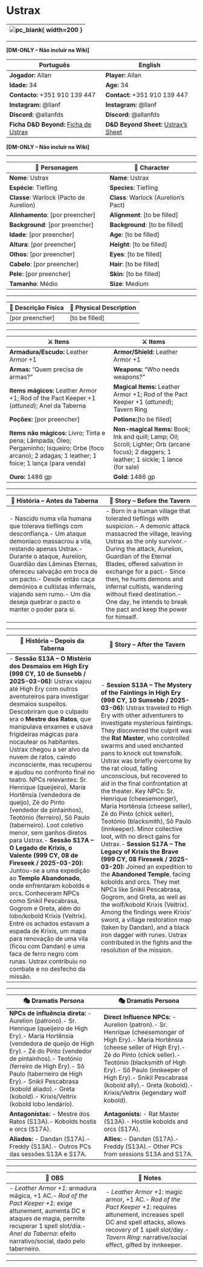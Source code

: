 # Ustrax

|![pc_blank](assets/pc/pc_blank.png){ width=200 }|
|---|

---

**[DM-ONLY – Não incluir na Wiki]**

|Português|English|
|---|---|
|**Jogador:** Allan|**Player:** Allan|
|**Idade:** 34|**Age:** 34|
|**Contacto:** +351 910 139 447|**Contact:** +351 910 139 447|
|**Instagram:** @llanf|**Instagram:** @llanf|
|**Discord:** @allanfds|**Discord:** @allanfds|
|**Ficha D&D Beyond:** [Ficha de Ustrax](https://www.dndbeyond.com/characters/140969823)|**D&D Beyond Sheet:** [Ustrax’s Sheet](https://www.dndbeyond.com/characters/140969823)|

**[DM-ONLY – Não incluir na Wiki]**

---

|**🧙 Personagem**|**🧙 Character**|
|---|---|
|**Nome**: Ustrax|**Name**: Ustrax|
|**Espécie**: Tiefling|**Species**: Tiefling|
|**Classe**: Warlock (Pacto de Aurelion)|**Class**: Warlock (Aurelion’s Pact)|
|**Alinhamento**: [por preencher]|**Alignment**: [to be filled]|
|**Background**: [por preencher]|**Background**: [to be filled]|
|**Idade**: [por preencher]|**Age**: [to be filled]|
|**Altura**: [por preencher]|**Height**: [to be filled]|
|**Olhos**: [por preencher]|**Eyes**: [to be filled]|
|**Cabelo**: [por preencher]|**Hair**: [to be filled]|
|**Pele**: [por preencher]|**Skin**: [to be filled]|
|**Tamanho**: Médio|**Size**: Medium|

---

|**📜 Descrição Física**|**📜 Physical Description**|
|---|---|
|[por preencher]|[to be filled]|

---

|**⚔️ Itens**|**⚔️ Items**|
|---|---|
|**Armadura/Escudo:** Leather Armor +1|**Armor/Shield:** Leather Armor +1|
|**Armas:** “Quem precisa de armas?”|**Weapons:** “Who needs weapons?”|
|**Items mágicos:** Leather Armor +1; Rod of the Pact Keeper +1 (_attuned_); Anel da Taberna|**Magical Items:** Leather Armor +1; Rod of the Pact Keeper +1 (_attuned_); Tavern Ring|
|**Poções:** [por preencher]|**Potions:**[to be filled]|
|**Items não mágicos:** Livro; Tinta e pena; Lâmpada; Óleo; Pergaminho; Isqueiro; Orbe (foco arcano); 2 adagas; 1 leather; 1 foice; 1 lança (para venda)|**Non-magical Items:** Book; Ink and quill; Lamp; Oil; Scroll; Lighter; Orb (arcane focus); 2 daggers; 1 leather; 1 sickle; 1 lance (for sale)|
|**Ouro:** 1486 gp|**Gold:** 1486 gp|

---

|**📖 História – Antes da Taberna**|**📖 Story – Before the Tavern**|
|---|---|
|- Nascido numa vila humana que tolerava tieflings com desconfiança.- Um ataque demoníaco massacrou a vila, restando apenas Ustrax.- Durante o ataque, Aurelion, Guardião das Lâminas Eternas, ofereceu salvação em troca de um pacto.- Desde então caça demónios e cultistas infernais, viajando sem rumo.- Um dia deseja quebrar o pacto e manter o poder para si.|- Born in a human village that tolerated tieflings with suspicion.- A demonic attack massacred the village, leaving Ustrax as the only survivor.- During the attack, Aurelion, Guardian of the Eternal Blades, offered salvation in exchange for a pact.- Since then, he hunts demons and infernal cultists, wandering without fixed destination.- One day, he intends to break the pact and keep the power for himself.|

---

|**📖 História – Depois da Taberna**|**📖 Story – After the Tavern**|
|---|---|
|- **Sessão S13A – O Mistério dos Desmaios em High Ery (998 CY, 10 de Sunsebb / 2025-03-06):** Ustrax viajou até High Ery com outros aventureiros para investigar desmaios suspeitos. Descobriram que o culpado era o **Mestre dos Ratos**, que manipulava enxames e usava frigideiras mágicas para nocautear os habitantes. Ustrax chegou a ser alvo da nuvem de ratos, caindo inconsciente, mas recuperou e ajudou no confronto final no teatro. NPCs relevantes: Sr. Henrique (queijeiro), Maria Hortênsia (vendedora de queijo), Zé do Pinto (vendedor de pintainhos), Teotónio (ferreiro), Sô Paulo (taberneiro). Loot coletivo menor, sem ganhos diretos para Ustrax.- **Sessão S17A – O Legado de Krixis, o Valente (999 CY, 08 de Fireseek / 2025-03-20):** Juntou-se a uma expedição ao **Templo Abandonado**, onde enfrentaram kobolds e orcs. Conheceram NPCs como Snikil Pescabrasa, Gogrom e Greta, além do lobo/kobold Krixis (Veltrix). Entre os achados estavam a espada de Krixis, um mapa para renovação de uma vila (ficou com Dandan) e uma faca de ferro negro com runas. Ustrax contribuiu no combate e no desfecho da missão.|- **Session S13A – The Mystery of the Faintings in High Ery (998 CY, 10 Sunsebb / 2025-03-06):** Ustrax traveled to High Ery with other adventurers to investigate mysterious faintings. They discovered the culprit was the **Rat Master**, who controlled swarms and used enchanted pans to knock out townsfolk. Ustrax was briefly overcome by the rat cloud, falling unconscious, but recovered to aid in the final confrontation at the theater. Key NPCs: Sr. Henrique (cheesemonger), Maria Hortênsia (cheese seller), Zé do Pinto (chick seller), Teotónio (blacksmith), Sô Paulo (innkeeper). Minor collective loot, with no direct gains for Ustrax.- **Session S17A – The Legacy of Krixis the Brave (999 CY, 08 Fireseek / 2025-03-20):** Joined an expedition to the **Abandoned Temple**, facing kobolds and orcs. They met NPCs like Snikil Pescabrasa, Gogrom, and Greta, as well as the wolf/kobold Krixis (Veltrix). Among the findings were Krixis’ sword, a village restoration map (taken by Dandan), and a black iron dagger with runes. Ustrax contributed in the fights and the resolution of the mission.|

---

|**🎭 Dramatis Persona**|**🎭 Dramatis Persona**|
|---|---|
|**NPCs de influência direta:** - Aurelion (patrono).- Sr. Henrique (queijeiro de High Ery).- Maria Hortênsia (vendedora de queijo de High Ery).- Zé do Pinto (vendedor de pintainhos).- Teotónio (ferreiro de High Ery).- Sô Paulo (taberneiro de High Ery).- Snikil Pescabrasa (kobold aliado).- Greta (kobold).- Krixis/Veltrix (kobold lobo lendário).|**Direct Influence NPCs:** - Aurelion (patron).- Sr. Henrique (cheesemonger of High Ery).- Maria Hortênsia (cheese seller of High Ery).- Zé do Pinto (chick seller).- Teotónio (blacksmith of High Ery).- Sô Paulo (innkeeper of High Ery).- Snikil Pescabrasa (kobold ally).- Greta (kobold).- Krixis/Veltrix (legendary wolf kobold).|
|**Antagonistas:** - Mestre dos Ratos (S13A).- Kobolds hostis e orcs (S17A).|**Antagonists:** - Rat Master (S13A).- Hostile kobolds and orcs (S17A).|
|**Aliados:** - Dandan (S17A).- Freddy (S13A).- Outros PCs das sessões S13A e S17A.|**Allies:** - Dandan (S17A).- Freddy (S13A).- Other PCs from sessions S13A and S17A.|

---

|**🔮 OBS**|**🔮 Notes**|
|---|---|
|- _Leather Armor +1_: armadura mágica, +1 AC.- _Rod of the Pact Keeper +1_: exige attunement, aumenta DC e ataques de magia, permite recuperar 1 spell slot/dia.- _Anel da Taberna_: efeito narrativo/social, dado pelo taberneiro.|- _Leather Armor +1_: magic armor, +1 AC.- _Rod of the Pact Keeper +1_: requires attunement, increases spell DC and spell attacks, allows recovery of 1 spell slot/day.- _Tavern Ring_: narrative/social effect, gifted by innkeeper.|

---